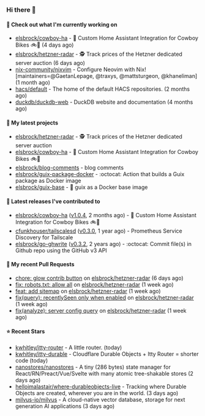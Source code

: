 ### Hi there 👋

#### 👷 Check out what I'm currently working on

- [elsbrock/cowboy-ha](https://github.com/elsbrock/cowboy-ha) - 🤠 Custom Home Assistant Integration for Cowboy Bikes 🚲💨 (4 days ago)
- [elsbrock/hetzner-radar](https://github.com/elsbrock/hetzner-radar) - 🕵️ Track prices of the Hetzner dedicated server auction (6 days ago)
- [nix-community/nixvim](https://github.com/nix-community/nixvim) - Configure Neovim with Nix! [maintainers=@GaetanLepage, @traxys, @mattsturgeon, @khaneliman] (1 month ago)
- [hacs/default](https://github.com/hacs/default) - The home of the default HACS repositories. (2 months ago)
- [duckdb/duckdb-web](https://github.com/duckdb/duckdb-web) - DuckDB website and documentation (4 months ago)

#### 🌱 My latest projects

- [elsbrock/hetzner-radar](https://github.com/elsbrock/hetzner-radar) - 🕵️ Track prices of the Hetzner dedicated server auction
- [elsbrock/cowboy-ha](https://github.com/elsbrock/cowboy-ha) - 🤠 Custom Home Assistant Integration for Cowboy Bikes 🚲💨
- [elsbrock/blog-comments](https://github.com/elsbrock/blog-comments) - blog comments
- [elsbrock/guix-package-docker](https://github.com/elsbrock/guix-package-docker) - :octocat: Action that builds a Guix package as Docker image
- [elsbrock/guix-base](https://github.com/elsbrock/guix-base) - :whale: guix as a Docker base image

#### 🔭 Latest releases I've contributed to

- [elsbrock/cowboy-ha](https://github.com/elsbrock/cowboy-ha) ([v1.0.4](https://github.com/elsbrock/cowboy-ha/releases/tag/v1.0.4), 2 months ago) - 🤠 Custom Home Assistant Integration for Cowboy Bikes 🚲💨
- [cfunkhouser/tailscalesd](https://github.com/cfunkhouser/tailscalesd) ([v0.3.0](https://github.com/cfunkhouser/tailscalesd/releases/tag/v0.3.0), 1 year ago) - Prometheus Service Discovery for Tailscale
- [elsbrock/go-ghwrite](https://github.com/elsbrock/go-ghwrite) ([v0.3.2](https://github.com/elsbrock/go-ghwrite/releases/tag/v0.3.2), 2 years ago) - :octocat: Commit file(s) in Github repo using the GitHub v3 API

#### 🔨 My recent Pull Requests

- [chore: glow contrib button](https://github.com/elsbrock/hetzner-radar/pull/91) on [elsbrock/hetzner-radar](https://github.com/elsbrock/hetzner-radar) (6 days ago)
- [fix: robots.txt: allow all](https://github.com/elsbrock/hetzner-radar/pull/89) on [elsbrock/hetzner-radar](https://github.com/elsbrock/hetzner-radar) (1 week ago)
- [feat: add sitemap](https://github.com/elsbrock/hetzner-radar/pull/83) on [elsbrock/hetzner-radar](https://github.com/elsbrock/hetzner-radar) (1 week ago)
- [fix(query): recentlySeen only when enabled](https://github.com/elsbrock/hetzner-radar/pull/80) on [elsbrock/hetzner-radar](https://github.com/elsbrock/hetzner-radar) (1 week ago)
- [fix(analyze): server config query](https://github.com/elsbrock/hetzner-radar/pull/77) on [elsbrock/hetzner-radar](https://github.com/elsbrock/hetzner-radar) (1 week ago)

#### ⭐ Recent Stars

- [kwhitley/itty-router](https://github.com/kwhitley/itty-router) - A little router. (today)
- [kwhitley/itty-durable](https://github.com/kwhitley/itty-durable) - Cloudflare Durable Objects &#43; Itty Router = shorter code (today)
- [nanostores/nanostores](https://github.com/nanostores/nanostores) - A tiny (286 bytes) state manager for React/RN/Preact/Vue/Svelte with many atomic tree-shakable stores (2 days ago)
- [helloimalastair/where-durableobjects-live](https://github.com/helloimalastair/where-durableobjects-live) - Tracking where Durable Objects are created, wherever you are in the world. (3 days ago)
- [milvus-io/milvus](https://github.com/milvus-io/milvus) - A cloud-native vector database, storage for next generation AI applications (3 days ago)
